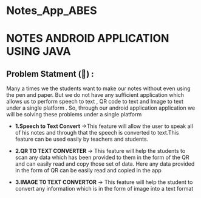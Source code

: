 # Notes_App_ABES
# NOTES ANDROID APPLICATION USING JAVA
## Problem Statment (&#x1F4D6;) :
Many a times we the students want to make our notes without even using the pen and paper. But we do not have any sufficient application which allows us to perform speech to text , QR code to text and Image to text under a single platform .
So, through our android application application we will be solving these problems under a single platform
- **1.Speech to Text Convert** ->This feature will allow the user to speak all of his notes and through that the speech is converted to text.This feature can be used easily by
teachers and students.
- **2.QR TO TEXT CONVERTER** -> This feature will help the students to scan any data which has been provided to them in the form of the QR and can easily read and copy those set of data.
Here any data provided in the form of QR can be easily read and copied in the app
- **3.IMAGE T0 TEXT CONVERTOR** -> This feature will help the student to convert any information which is in the form of image into a text format

  <br><br>
